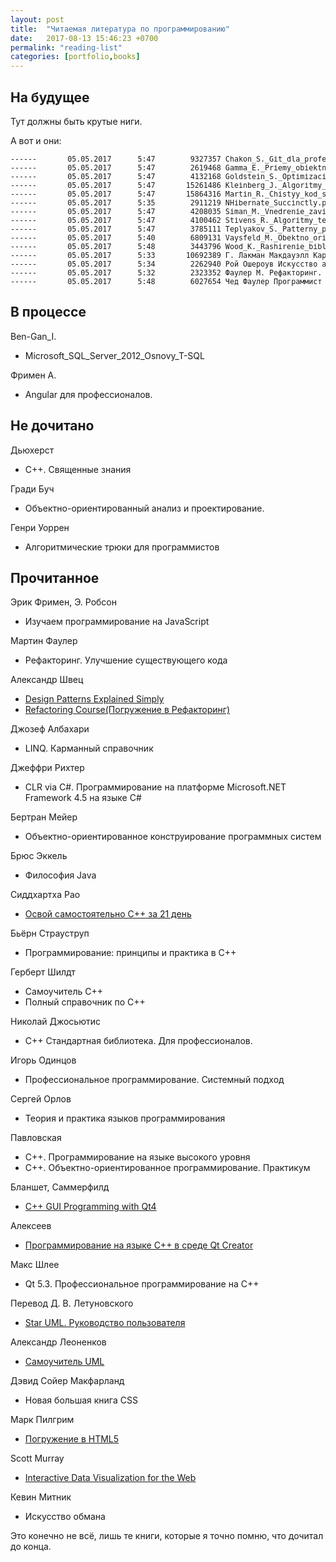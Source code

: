 ```yaml
---
layout: post
title:  "Читаемая литература по программированию"
date:   2017-08-13 15:46:23 +0700
permalink: "reading-list"
categories: [portfolio,books]
---
```



## На будущее

Тут должны быть крутые ниги.

А вот и они:

<pre style="font-size:smaller;">
------       05.05.2017      5:47        9327357 Chakon_S._Git_dla_professionalnogo_programmista.pdf
------       05.05.2017      5:47        2619468 Gamma_E._Priemy_obiektno-orientirovannogo_proektirovania.pdf
------       05.05.2017      5:47        4132168 Goldstein_S._Optimizacia_prilozhenii_na_platforme_NET.pdf
------       05.05.2017      5:47       15261486 Kleinberg_J._Algoritmy_Razrabotka_i_primenenie.pdf
------       05.05.2017      5:47       15864316 Martin_R._Chistyy_kod_sozdanie_analiz_i_refaktoring.pdf
------       05.05.2017      5:35        2911219 NHibernate_Succinctly.pdf
------       05.05.2017      5:47        4208035 Siman_M._Vnedrenie_zavisimostei_v_NET.pdf
------       05.05.2017      5:47        4100462 Stivens_R._Algoritmy_teoriya_i_prakticheskoe_primenenie.pdf
------       05.05.2017      5:47        3785111 Teplyakov_S._Patterny_proektirovaniya_na_platforme_DotNet.pdf
------       05.05.2017      5:40        6809131 Vaysfeld_M._Obektno_orientirovannoe_myshlenie.pdf
------       05.05.2017      5:48        3443796 Wood_K._Rashirenie_biblioteki_jQuery.pdf
------       05.05.2017      5:33       10692389 Г. Лакман Макдауэлл Кареьера программиста 6-е издание.zip
------       05.05.2017      5:34        2262940 Рой Ошероув Искусство автономного тестирования с примерами на C#.pdf
------       05.05.2017      5:32        2323352 Фаулер М. Рефакторинг. Улучшение существующего кода.pdf
------       05.05.2017      5:48        6027654 Чед Фаулер Программист фанатик.rar
</pre>

## В процессе

Ben-Gan_I.
- Microsoft_SQL_Server_2012_Osnovy_T-SQL

Фримен А.
- Angular для профессионалов.

## Не дочитано

Дьюхерст
- C++. Священные знания

Гради Буч 
- Объектно-ориентированный анализ и проектирование.

Генри Уоррен
- Алгоритмические трюки для программистов

## Прочитанное

Эрик Фримен, Э. Робсон
- Изучаем программирование на JavaScript

Мартин Фаулер
- Рефакторинг. Улучшение существующего кода

Александр Швец
- [Design Patterns Explained Simply](sourcemaking.com)
- [Refactoring Course(Погружение в Рефакторинг)](refactoring.guru)

Джозеф Албахари
- LINQ. Карманный справочник

Джеффри Рихтер
- CLR via C#. Программирование на платформе Microsoft.NET Framework 4.5 на языке C#
	
Бертран Мейер
- Объектно-ориентированное конструирование программных систем

Брюс Эккель
- Философия Java

Сиддхартха Рао
- [Освой самостоятельно C++ за 21 день](http://s-engineer.ru/HTKM/cpp-za-21-den.pdf)

Бьёрн Страуструп
- Программирование: принципы и практика в С++

Герберт Шилдт
- Самоучитель C++
- Полный справочник по C++

Николай Джосьютис
- C++ Стандартная библиотека. Для профессионалов.

Игорь Одинцов
- Профессиональное программирование. Системный подход

Сергей Орлов
- Теория и практика языков программирования

Павловская
- C++. Программирование на языке высокого уровня
- С++. Объектно-ориентированное программирование. Практикум

Бланшет, Саммерфилд
- [C++ GUI Programming with Qt4](http://www.bogotobogo.com/cplusplus/files/c-gui-programming-with-qt-4-2ndedition.pdf)

Алексеев
- [Программирование на языке С++ в среде Qt Creator](http://www.electronics.lnu.edu.ua/fileadmin/add/flos/Book-qtC%2B%2B.pdf)

Макс Шлее
- Qt 5.3. Профессиональное программирование на C++

Перевод Д. В. Летуновского
- [Star UML. Руководство пользователя](http://staruml.sourceforge.net/docs/user-guide(ru)/user-guide.pdf)

Александр Леоненков
- [Самоучитель UML](https://www.e-reading.club/book.php?book=33640)

Дэвид Сойер Макфарланд
- Новая большая книга CSS

Марк Пилгрим
- [Погружение в HTML5](http://diveintohtml5.info)

Scott Murray
- [Interactive Data Visualization for the Web](http://chimera.labs.oreilly.com/books/1230000000345/)

Кевин Митник
- Искусство обмана

Это конечно не всё, лишь те книги, которые я точно помню, что дочитал до конца.